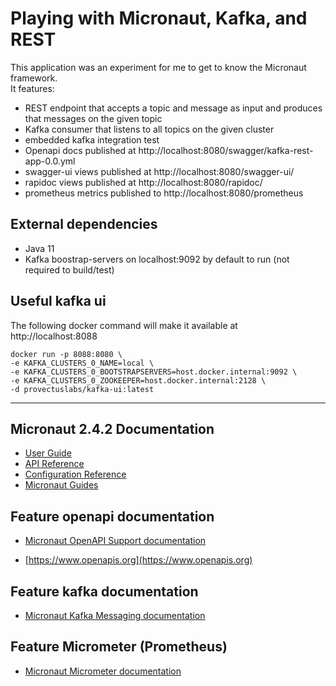 # Playing with Micronaut, Kafka, and REST

This application was an experiment for me to get to know the Micronaut framework.  
It features:
- REST endpoint that accepts a topic and message as input and produces that messages on the given topic
- Kafka consumer that listens to all topics on the given cluster
- embedded kafka integration test
- Openapi docs published at http://localhost:8080/swagger/kafka-rest-app-0.0.yml
- swagger-ui views published at http://localhost:8080/swagger-ui/
- rapidoc views published at http://localhost:8080/rapidoc/
- prometheus metrics published to http://localhost:8080/prometheus


## External dependencies
- Java 11
- Kafka boostrap-servers on localhost:9092 by default to run (not required to build/test)

## Useful kafka ui
The following docker command will make it available at http://localhost:8088
```
docker run -p 8088:8080 \
-e KAFKA_CLUSTERS_0_NAME=local \
-e KAFKA_CLUSTERS_0_BOOTSTRAPSERVERS=host.docker.internal:9092 \
-e KAFKA_CLUSTERS_0_ZOOKEEPER=host.docker.internal:2128 \
-d provectuslabs/kafka-ui:latest
```
---
## Micronaut 2.4.2 Documentation

- [User Guide](https://docs.micronaut.io/2.4.2/guide/index.html)
- [API Reference](https://docs.micronaut.io/2.4.2/api/index.html)
- [Configuration Reference](https://docs.micronaut.io/2.4.2/guide/configurationreference.html)
- [Micronaut Guides](https://guides.micronaut.io/index.html)

## Feature openapi documentation

- [Micronaut OpenAPI Support documentation](https://micronaut-projects.github.io/micronaut-openapi/latest/guide/index.html)

- [https://www.openapis.org](https://www.openapis.org)

## Feature kafka documentation

- [Micronaut Kafka Messaging documentation](https://micronaut-projects.github.io/micronaut-kafka/latest/guide/index.html)

## Feature Micrometer (Prometheus)

- [Micronaut Micrometer documentation](https://micronaut-projects.github.io/micronaut-micrometer/latest/guide/)


